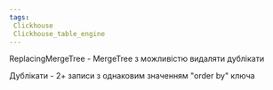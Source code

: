 ```yaml
---
tags:
 Clickhouse
 Clickhouse_table_engine
---
```


ReplacingMergeTree - MergeTree з можливістю видаляти дублікати

Дублікати - 2+ записи з однаковим значенням "order by" ключа